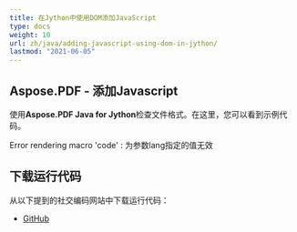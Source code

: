 ```yaml
---
title: 在Jython中使用DOM添加JavaScript
type: docs
weight: 10
url: zh/java/adding-javascript-using-dom-in-jython/
lastmod: "2021-06-05"
---
```


## Aspose.PDF - 添加Javascript

使用**Aspose.PDF Java for Jython**检查文件格式。在这里，您可以看到示例代码。

Error rendering macro 'code' : 为参数lang指定的值无效

## 下载运行代码

从以下提到的社交编码网站中下载运行代码：

- [GitHub](https://github.com/aspose-pdf/Aspose.PDF-for-Java/releases)